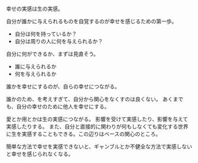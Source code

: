幸せの実感は生の実感。

自分が誰かに与えられるものを自覚するのが幸せを感じるための第一歩。

- 自分は何を持っているか？
- 自分は周りの人に何を与えられるか？

自分に何ができるか、まずは見直そう。

- 誰に与えられるか
- 何を与えられるか

誰かを幸せにするのが、自らの幸せにつながる。

誰かのため、を考えすぎて、自分から関心をなくすのは良くない。
あくまでも、自分の幸せのために他人を幸せにする。

愛とか用とかは生の実感につながる。
影響を受けて実感したり、影響を与えて実感したりする。
また、自分と直接的に関わりが何もしなくても変化する世界に生を実感することもできる。この辺りはベースの関心のところ。

簡単な方法で幸せを実感できないと、ギャンブルとか不健全な方法で実感しないと幸せを感じられなくなる。
